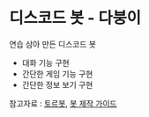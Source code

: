 # 디스코드 봇 - 다붕이

연습 삼아 만든 디스코드 봇
- 대화 기능 구현
- 간단한 게임 기능 구현
- 간단한 정보 보기 구현

참고자료 :
[토르봇](https://git.trashcan97.com/moonphase97/discordtohru),
[봇 제작 가이드](https://blog.naver.com/huntingbear21/221646735340)
